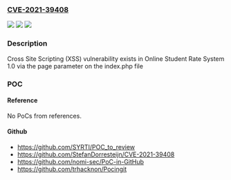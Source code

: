 ### [CVE-2021-39408](https://cve.mitre.org/cgi-bin/cvename.cgi?name=CVE-2021-39408)
![](https://img.shields.io/static/v1?label=Product&message=n%2Fa&color=blue)
![](https://img.shields.io/static/v1?label=Version&message=n%2Fa&color=blue)
![](https://img.shields.io/static/v1?label=Vulnerability&message=n%2Fa&color=brighgreen)

### Description

Cross Site Scripting (XSS) vulnerability exists in Online Student Rate System 1.0 via the page parameter on the index.php file

### POC

#### Reference
No PoCs from references.

#### Github
- https://github.com/SYRTI/POC_to_review
- https://github.com/StefanDorresteijn/CVE-2021-39408
- https://github.com/nomi-sec/PoC-in-GitHub
- https://github.com/trhacknon/Pocingit

